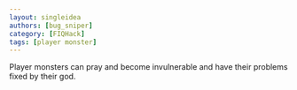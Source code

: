```yaml
---
layout: singleidea
authors: [bug_sniper]
category: [FIQHack]
tags: [player monster]
---
```

Player monsters can pray and become invulnerable and have their problems fixed by their god.
